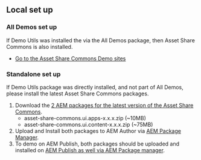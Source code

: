 ## Local set up

### All Demos set up

If Demo Utils was installed the via the All Demos package, then Asset Share Commons is also installed.

* [Go to the Asset Share Commons Demo sites](/sites.html/content/asset-share-commons/en)

### Standalone set up

If Demo Utils package was directly installed, and not part of All Demos, please install the latest Asset Share Commons packages.

1. Download the <a href="https://github.com/Adobe-Marketing-Cloud/asset-share-commons/releases/latest" target="_blank">2 AEM packages for the latest version of the Asset Share Commons</a>.
    * asset-share-commons.ui.apps-x.x.x.zip (~10MB)
    * asset-share-commons.ui.content-x.x.x.zip (~75MB)
2. Upload and Install both packages to AEM Author via <a href="/crx/packmgr/index.jsp" x-cq-linkchecker="skip" target="_blank">AEM Package Manager</a>.
3. To demo on AEM Publish, both packages should be uploaded and installed on <a href="http://localhost:4503/crx/packmgr/index.jsp" x-cq-linkchecker="skip" target="_blank">AEM Publish as well via AEM Package manager</a>.
